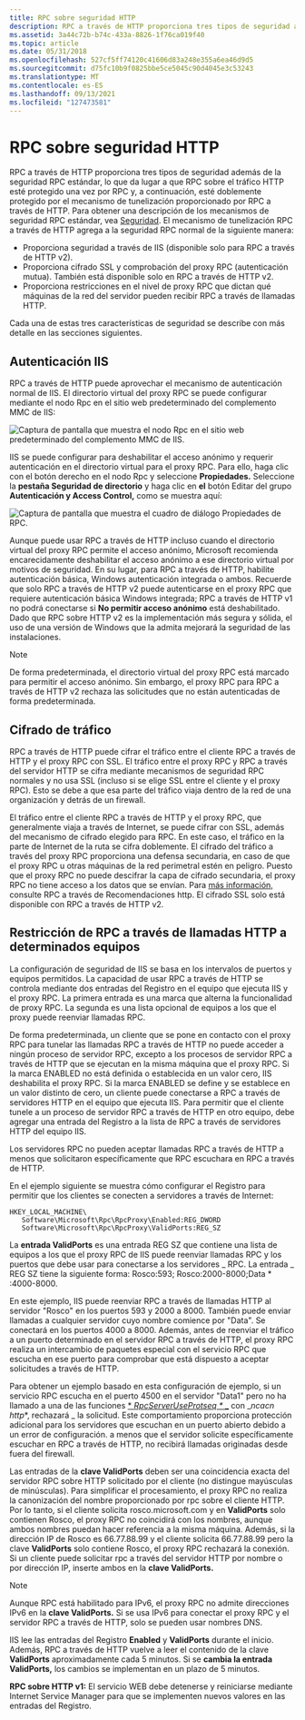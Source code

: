 ```yaml
---
title: RPC sobre seguridad HTTP
description: RPC a través de HTTP proporciona tres tipos de seguridad además de la seguridad RPC estándar, lo que da lugar a que RPC sobre el tráfico HTTP esté protegido una vez por RPC y, a continuación, esté doblemente protegido por el mecanismo de tunelización proporcionado por RPC a través de HTTP.
ms.assetid: 3a44c72b-b74c-433a-8826-1f76ca019f40
ms.topic: article
ms.date: 05/31/2018
ms.openlocfilehash: 527cf5ff74120c41606d83a248e355a6ea46d9d5
ms.sourcegitcommit: d75fc10b9f0825bbe5ce5045c90d4045e3c53243
ms.translationtype: MT
ms.contentlocale: es-ES
ms.lasthandoff: 09/13/2021
ms.locfileid: "127473581"
---
```

# <a name="rpc-over-http-security"></a>RPC sobre seguridad HTTP

RPC a través de HTTP proporciona tres tipos de seguridad además de la seguridad RPC estándar, lo que da lugar a que RPC sobre el tráfico HTTP esté protegido una vez por RPC y, a continuación, esté doblemente protegido por el mecanismo de tunelización proporcionado por RPC a través de HTTP. Para obtener una descripción de los mecanismos de seguridad RPC estándar, vea [Seguridad](security.md). El mecanismo de tunelización RPC a través de HTTP agrega a la seguridad RPC normal de la siguiente manera:

-   Proporciona seguridad a través de IIS (disponible solo para RPC a través de HTTP v2).
-   Proporciona cifrado SSL y comprobación del proxy RPC (autenticación mutua). También está disponible solo en RPC a través de HTTP v2.
-   Proporciona restricciones en el nivel de proxy RPC que dictan qué máquinas de la red del servidor pueden recibir RPC a través de llamadas HTTP.

Cada una de estas tres características de seguridad se describe con más detalle en las secciones siguientes.

## <a name="iis-authentication"></a>Autenticación IIS

RPC a través de HTTP puede aprovechar el mecanismo de autenticación normal de IIS. El directorio virtual del proxy RPC se puede configurar mediante el nodo Rpc en el sitio web predeterminado del complemento MMC de IIS:

![Captura de pantalla que muestra el nodo Rpc en el sitio web predeterminado del complemento MMC de IIS.](images/rpc-http-1.png)

IIS se puede configurar para deshabilitar el acceso anónimo y requerir autenticación en el directorio virtual para el proxy RPC. Para ello, haga clic con el botón derecho en el nodo Rpc y seleccione **Propiedades.** Seleccione la **pestaña Seguridad de directorio** y haga clic en **el** botón Editar del grupo **Autenticación y Access Control,** como se muestra aquí:

![Captura de pantalla que muestra el cuadro de diálogo Propiedades de RPC.](images/rpc-http-2.png)

Aunque puede usar RPC a través de HTTP incluso cuando el directorio virtual del proxy RPC permite el acceso anónimo, Microsoft recomienda encarecidamente deshabilitar el acceso anónimo a ese directorio virtual por motivos de seguridad. En su lugar, para RPC a través de HTTP, habilite autenticación básica, Windows autenticación integrada o ambos. Recuerde que solo RPC a través de HTTP v2 puede autenticarse en el proxy RPC que requiere autenticación básica Windows integrada; RPC a través de HTTP v1 no podrá conectarse si **No permitir acceso anónimo** está deshabilitado. Dado que RPC sobre HTTP v2 es la implementación más segura y sólida, el uso de una versión de Windows que la admita mejorará la seguridad de las instalaciones.

> [!Note]  
> De forma predeterminada, el directorio virtual del proxy RPC está marcado para permitir el acceso anónimo. Sin embargo, el proxy RPC para RPC a través de HTTP v2 rechaza las solicitudes que no están autenticadas de forma predeterminada.

 

## <a name="traffic-encryption"></a>Cifrado de tráfico

RPC a través de HTTP puede cifrar el tráfico entre el cliente RPC a través de HTTP y el proxy RPC con SSL. El tráfico entre el proxy RPC y RPC a través del servidor HTTP se cifra mediante mecanismos de seguridad RPC normales y no usa SSL (incluso si se elige SSL entre el cliente y el proxy RPC). Esto se debe a que esa parte del tráfico viaja dentro de la red de una organización y detrás de un firewall.

El tráfico entre el cliente RPC a través de HTTP y el proxy RPC, que generalmente viaja a través de Internet, se puede cifrar con SSL, además del mecanismo de cifrado elegido para RPC. En este caso, el tráfico en la parte de Internet de la ruta se cifra doblemente. El cifrado del tráfico a través del proxy RPC proporciona una defensa secundaria, en caso de que el proxy RPC u otras máquinas de la red perimetral estén en peligro. Puesto que el proxy RPC no puede descifrar la capa de cifrado secundaria, el proxy RPC no tiene acceso a los datos que se envían. Para [más información,](rpc-over-http-deployment-recommendations.md) consulte RPC a través de Recomendaciones http. El cifrado SSL solo está disponible con RPC a través de HTTP v2.

## <a name="restricting-rpc-over-http-calls-to-certain-computers"></a>Restricción de RPC a través de llamadas HTTP a determinados equipos

La configuración de seguridad de IIS se basa en los intervalos de puertos y equipos permitidos. La capacidad de usar RPC a través de HTTP se controla mediante dos entradas del Registro en el equipo que ejecuta IIS y el proxy RPC. La primera entrada es una marca que alterna la funcionalidad de proxy RPC. La segunda es una lista opcional de equipos a los que el proxy puede reenviar llamadas RPC.

De forma predeterminada, un cliente que se pone en contacto con el proxy RPC para tunelar las llamadas RPC a través de HTTP no puede acceder a ningún proceso de servidor RPC, excepto a los procesos de servidor RPC a través de HTTP que se ejecutan en la misma máquina que el proxy RPC. Si la marca ENABLED no está definida o establecida en un valor cero, IIS deshabilita el proxy RPC. Si la marca ENABLED se define y se establece en un valor distinto de cero, un cliente puede conectarse a RPC a través de servidores HTTP en el equipo que ejecuta IIS. Para permitir que el cliente tunele a un proceso de servidor RPC a través de HTTP en otro equipo, debe agregar una entrada del Registro a la lista de RPC a través de servidores HTTP del equipo IIS.

Los servidores RPC no pueden aceptar llamadas RPC a través de HTTP a menos que solicitaron específicamente que RPC escuchara en RPC a través de HTTP.

En el ejemplo siguiente se muestra cómo configurar el Registro para permitir que los clientes se conecten a servidores a través de Internet:

```
HKEY_LOCAL_MACHINE\
   Software\Microsoft\Rpc\RpcProxy\Enabled:REG_DWORD
   Software\Microsoft\Rpc\RpcProxy\ValidPorts:REG_SZ
```

La **entrada ValidPorts** es una entrada REG SZ que contiene una lista de equipos a los que el proxy RPC de IIS puede reenviar llamadas RPC y los puertos que debe usar para conectarse a los servidores \_ RPC. La entrada \_ REG SZ tiene la siguiente forma: Rosco:593; Rosco:2000-8000;Data \* :4000-8000.

En este ejemplo, IIS puede reenviar RPC a través de llamadas HTTP al servidor "Rosco" en los puertos 593 y 2000 a 8000. También puede enviar llamadas a cualquier servidor cuyo nombre comience por "Data". Se conectará en los puertos 4000 a 8000. Además, antes de reenviar el tráfico a un puerto determinado en el servidor RPC a través de HTTP, el proxy RPC realiza un intercambio de paquetes especial con el servicio RPC que escucha en ese puerto para comprobar que está dispuesto a aceptar solicitudes a través de HTTP.

Para obtener un ejemplo basado en esta configuración de ejemplo, si un servicio RPC escucha en el puerto 4500 en el servidor "Data1" pero no ha llamado a una de las funciones [ * *RpcServerUseProtseq \** _](/windows/desktop/api/Rpcdce/nf-rpcdce-rpcserveruseprotseq) con _*ncacn http**, rechazará \_ la solicitud. Este comportamiento proporciona protección adicional para los servidores que escuchan en un puerto abierto debido a un error de configuración. a menos que el servidor solicite específicamente escuchar en RPC a través de HTTP, no recibirá llamadas originadas desde fuera del firewall.

Las entradas de la **clave ValidPorts** deben ser una coincidencia exacta del servidor RPC sobre HTTP solicitado por el cliente (no distingue mayúsculas de minúsculas). Para simplificar el procesamiento, el proxy RPC no realiza la canonización del nombre proporcionado por rpc sobre el cliente HTTP. Por lo tanto, si el cliente solicita rosco.microsoft.com y en **ValidPorts** solo contienen Rosco, el proxy RPC no coincidirá con los nombres, aunque ambos nombres puedan hacer referencia a la misma máquina. Además, si la dirección IP de Rosco es 66.77.88.99 y el cliente solicita 66.77.88.99 pero la clave **ValidPorts** solo contiene Rosco, el proxy RPC rechazará la conexión. Si un cliente puede solicitar rpc a través del servidor HTTP por nombre o por dirección IP, inserte ambos en la **clave ValidPorts.**

> [!Note]  
> Aunque RPC está habilitado para IPv6, el proxy RPC no admite direcciones IPv6 en la **clave ValidPorts.** Si se usa IPv6 para conectar el proxy RPC y el servidor RPC a través de HTTP, solo se pueden usar nombres DNS.

 

IIS lee las entradas del Registro **Enabled** y **ValidPorts** durante el inicio. Además, RPC a través de HTTP vuelve a leer el contenido de la clave **ValidPorts** aproximadamente cada 5 minutos. Si se **cambia la entrada ValidPorts,** los cambios se implementan en un plazo de 5 minutos.

**RPC sobre HTTP v1:** El servicio WEB debe detenerse y reiniciarse mediante Internet Service Manager para que se implementen nuevos valores en las entradas del Registro.

 

 




